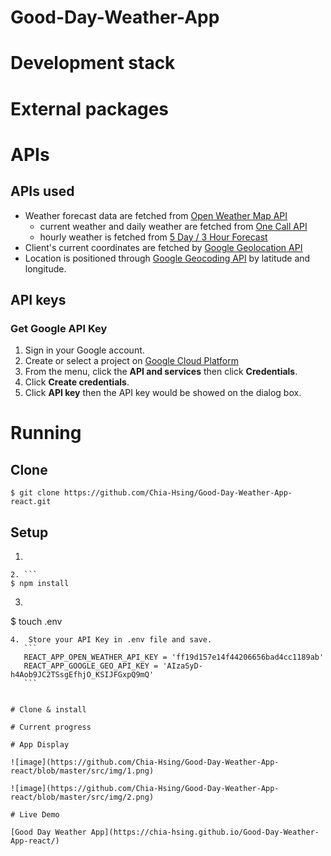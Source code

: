 # Good-Day-Weather-App

# Development stack

# External packages

# APIs

## APIs used
  - Weather forecast data are fetched from [Open Weather Map API](https://openweathermap.org/api)
    - current weather and daily weather are fetched from [One Call API](https://openweathermap.org/api/one-call-api)
    - hourly weather is fetched from [5 Day / 3 Hour Forecast](https://openweathermap.org/forecast5)
  - Client's current coordinates are fetched by [Google Geolocation API](https://developers.google.com/maps/documentation/geolocation/overview)
  - Location is positioned through [Google Geocoding API](https://developers.google.com/maps/documentation/geocoding/overview) by latitude and longitude.
## API keys
  ### Get Google API Key
  1. Sign in your Google account.
  2. Create or select a project on [Google Cloud Platform](https://console.developers.google.com/)
  3. From the menu, click the __API and services__ then click __Credentials__.
  4. Click __Create credentials__.
  5. Click __API key__ then the API key would be showed on the dialog box.

# Running
  ## Clone
  ```
  $ git clone https://github.com/Chia-Hsing/Good-Day-Weather-App-react.git
  ```
  
  ## Setup
  1. ```$ cd Good-Day-Weather-App-react
  ```
  2. ```
  $ npm install
  ```
  3. ```
  $ touch .env
  ```
  4.  Store your API Key in .env file and save.
     ```
     REACT_APP_OPEN_WEATHER_API_KEY = 'ff19d157e14f44206656bad4cc1189ab'
     REACT_APP_GOOGLE_GEO_API_KEY = 'AIzaSyD-h4Aob9JC2TSsgEfhjO_KSIJFGxpQ9mQ'
     ```
  

# Clone & install

# Current progress

# App Display

![image](https://github.com/Chia-Hsing/Good-Day-Weather-App-react/blob/master/src/img/1.png)

![image](https://github.com/Chia-Hsing/Good-Day-Weather-App-react/blob/master/src/img/2.png)

# Live Demo

[Good Day Weather App](https://chia-hsing.github.io/Good-Day-Weather-App-react/)
